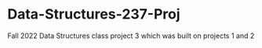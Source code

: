 # Data-Structures-237-Proj
Fall 2022 Data Structures class project 3 which was built on projects 1 and 2 
